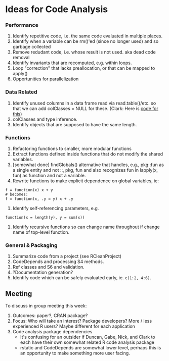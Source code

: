 # Ideas for Code Analysis

### Performance

1. Identify repetitive code, i.e. the same code evaluated in multiple places.
1. Identify when a variable can be rm()'ed (since no longer used) and so garbage collected
1. Remove redudant code, i.e. whose result is not used. aka dead code
   removal
1. Identify invariants that are recomputed, e.g. within loops.
1. Loop "correction" that lacks preallocation, or that can be mapped to apply()
1. Opportunities for parallelization

### Data Related

1. Identify unused columns in a data frame read via read.table()/etc. so that we can
   add colClasses = NULL for these. (Clark: Here is [code for
this](https://github.com/clarkfitzg/codedoctor/blob/master/R/read_faster.R))
1. colClasses and type inference.
1. Identify objects that are supposed to have the same length.

### Functions

1. Refactoring functions to smaller, more modular functions
1. Extract functions defined inside functions that do not modify the shared variables.
1. [somewhat done] findGlobals() alternative that handles, e.g.,  pkg::fun as a 
   single entity and not ::, pkg, fun
   and also recognizes fun in lapply(x, fun)  as  function and not a variable.
2. Rewrite functions to make explicit dependence on global variables, ie:
```{R}
f = function(x) x + y
# becomes:
f = function(x, .y = y) x + .y
```
1. Identify self-referencing parameters, e.g. 
```
function(x = length(y), y = sum(x))
```
1. Identify recursive functions so can change name throughout if change name of top-level function.

### General & Packaging

1. Summarize code from a project (see RCleanProject)
1. CodeDepends and processing S4 methods.
1. Ref classes and S6 and validation.
1. ?Documentation generation?
2. Identify code which can be safely evaluated early, ie. `c(1:2, 4:6)`.


## Meeting

To discuss in group meeting this week:

1. Outcomes: paper?, CRAN package?
2. Focus: Who will take an interest? Package developers? More / less
   experienced R users? Maybe different for each application
2. Code analysis package dependencies
    - It's confusing for an outsider if Duncan, Gabe, Nick, and Clark to
      each have their own somewhat related R code analysis package
    - rstatic and CodeDepends are somewhat lower level, perhaps this is an
      opportunity to make something more user facing.
